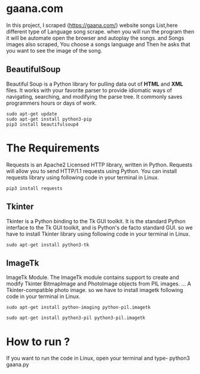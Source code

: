 # gaana.com

In this project, I scraped (https://gaana.com/) website songs List,here different type of Language song scrape. when you will run the program then it will be automate open the browser and autoplay the songs. and Songs images also scraped, You choose a songs language and Then he asks that you want to see the image of the song.

## BeautifulSoup

Beautiful Soup is a Python library for pulling data out of <b>HTML</b> and <b>XML</b> files. It works with your favorite parser to provide idiomatic ways of navigating, searching, and modifying the parse tree. It commonly saves programmers hours or days of work.

```
sudo apt-get update
sudo apt-get install python3-pip
pip3 install beautifulsoup4
```
# The Requirements

Requests is an Apache2 Licensed HTTP library, written in Python. Requests will allow you to send HTTP/1.1 requests using Python. You can install requests library using following code in your terminal in Linux.
```
pip3 install requests
```
## Tkinter

Tkinter is a Python binding to the Tk GUI toolkit. It is the standard Python interface to the Tk GUI toolkit, and is Python's de facto standard GUI. so we have to install Tkinter library using following code in your terminal in Linux.

```
sudo apt-get install python3-tk
```

## ImageTk

ImageTk Module. The ImageTk module contains support to create and modify Tkinter BitmapImage and PhotoImage objects from PIL images. ... A Tkinter-compatible photo image. so we have to install imagetk following code in your terminal in Linux.

```
sudo apt-get install python-imaging python-pil.imagetk

sudo apt-get install python3-pil python3-pil.imagetk
```
# How to run ?

If you want to run the code in Linux, open your terminal and type- python3 gaana.py

